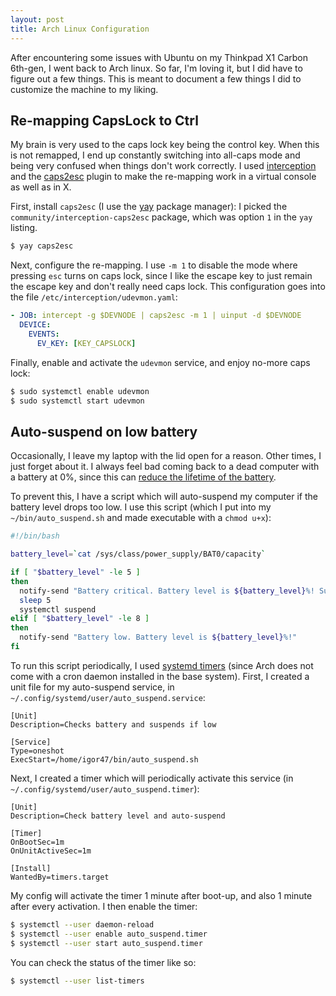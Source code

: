 ```yaml
---
layout: post
title: Arch Linux Configuration
---
```


After encountering some issues with Ubuntu on my Thinkpad X1 Carbon 6th-gen, I went back to Arch linux.
So far, I'm loving it, but I did have to figure out a few things.
This is meant to document a few things I did to customize the machine to my liking.

## Re-mapping CapsLock to Ctrl 

My brain is very used to the caps lock key being the control key.
When this is not remapped, I end up constantly switching into all-caps mode and being very confused when things don't work correctly.
I used [interception](https://gitlab.com/interception/linux/tools) and the [caps2esc](https://gitlab.com/interception/linux/plugins/caps2esc) plugin to make the re-mapping work in a virtual console as well as in X.

First, install `caps2esc` (I use the [yay](https://github.com/Jguer/yay#installation) package manager):
I picked the `community/interception-caps2esc` package, which was option `1` in the `yay` listing.

```bash
$ yay caps2esc
```

Next, configure the re-mapping.
I use `-m 1` to disable the mode where pressing `esc` turns on caps lock, since I like the escape key to just remain the escape key and don't really need caps lock.
This configuration goes into the file `/etc/interception/udevmon.yaml`:

```yaml
- JOB: intercept -g $DEVNODE | caps2esc -m 1 | uinput -d $DEVNODE
  DEVICE:
    EVENTS:
      EV_KEY: [KEY_CAPSLOCK]
```

Finally, enable and activate the `udevmon` service, and enjoy no-more caps lock:

```bash
$ sudo systemctl enable udevmon
$ sudo systemctl start udevmon
```

## Auto-suspend on low battery

Occasionally, I leave my laptop with the lid open for a reason.
Other times, I just forget about it.
I always feel bad coming back to a dead computer with a battery at 0%, since this can [reduce the lifetime of the battery](https://electronics.stackexchange.com/questions/164103/if-li-ion-battery-is-deeply-discharged-is-it-harmful-for-it-to-remain-in-this-s).

To prevent this, I have a script which will auto-suspend my computer if the battery level drops too low.
I use this script (which I put into my `~/bin/auto_suspend.sh` and made executable with a `chmod u+x`):

```bash
#!/bin/bash

battery_level=`cat /sys/class/power_supply/BAT0/capacity`

if [ "$battery_level" -le 5 ]
then
  notify-send "Battery critical. Battery level is ${battery_level}%! Suspending..."
  sleep 5
  systemctl suspend
elif [ "$battery_level" -le 8 ]
then
  notify-send "Battery low. Battery level is ${battery_level}%!"
fi
```

To run this script periodically, I used [systemd timers](https://wiki.archlinux.org/index.php/Systemd/Timers) (since Arch does not come with a cron daemon installed in the base system).
First, I created a unit file for my auto-suspend service, in `~/.config/systemd/user/auto_suspend.service`:

```
[Unit]
Description=Checks battery and suspends if low

[Service]
Type=oneshot
ExecStart=/home/igor47/bin/auto_suspend.sh
```

Next, I created a timer which will periodically activate this service (in `~/.config/systemd/user/auto_suspend.timer`):

```
[Unit]
Description=Check battery level and auto-suspend

[Timer]
OnBootSec=1m
OnUnitActiveSec=1m

[Install]
WantedBy=timers.target
```

My config will activate the timer 1 minute after boot-up, and also 1 minute after every activation.
I then enable the timer:

```bash
$ systemctl --user daemon-reload
$ systemctl --user enable auto_suspend.timer
$ systemctl --user start auto_suspend.timer
```

You can check the status of the timer like so:

```bash
$ systemctl --user list-timers
```
